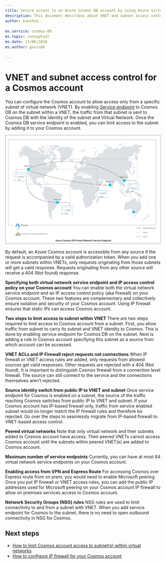 ```yaml
---
title: Secure access to an Azure Cosmos DB account by using Azure Virtual Network service endpoint 
description: This document describes about VNET and subnet access control for a Cosmos account.
author: kanshiG

ms.service: cosmos-db
ms.topic: conceptual
ms.date: 11/06/2018
ms.author: govindk

---
```


# VNET and subnet access control for a Cosmos account

You can configure the Cosmos account to allow access only from a specific subnet of virtual network (VNET). By enabling [Service endpoint](../virtual-network/virtual-network-service-endpoints-overview.md) to Cosmos DB on the subnet within a VNET, the traffic from that subnet is sent to Cosmos DB with the identity of the subnet and Virtual Network. Once the Cosmos DB service endpoint is enabled, you can limit access to the subnet by adding it to your Cosmos account.

![Virtual network service endpoint architecture](./media/vnet-service-endpoint/vnet-service-endpoint-architecture.png)

By default, an Azure Cosmos account is accessible from any source if the request is accompanied by a valid authorization token. When you add one or more subnets within VNETs, only requests originating from those subnets will get a valid response. Requests originating from any other source will receive a 404 (Not found) response. 

**Specifying both virtual network service endpoint and IP access control policy on your Cosmos account**
You can enable both the virtual network service endpoint and an IP access control policy (aka firewall) on your Cosmos account. These two features are complementary and collectively ensure isolation and security of your Cosmos account. Using IP firewall ensures that static IPs can access Cosmos account. 

**Two steps to limit access to subnet within VNET**
There are two steps required to limit access to Cosmos account from a subnet. First, you allow traffic from subnet to carry its subnet and VNET identity to Cosmos. This is done by enabling service endpoint for Cosmos DB on the subnet. Next is adding a rule in Cosmos account specifying this subnet as a source from which account can be accessed.

**VNET ACLs and IP Firewall reject requests not connections**
When IP firewall or VNET access rules are added, only requests from allowed sources get valid responses. Other requests are rejected with a 404 (Not found). It is important to distinguish Cosmos firewall from a connection level firewall. The source can still connect to the service and the connections themselves aren’t rejected.

**Source identity switch from public IP to VNET and subnet**
Once service endpoint for Cosmos is enabled on a subnet, the source of the traffic reaching Cosmos switches from public IP to VNET and subnet. If your Cosmos account has IP-based firewall only, traffic from service enabled subnet would no longer match the IP firewall rules and therefore be rejected. Go over the steps to seamlessly migrate from IP-based firewall to VNET-based access control.

**Peered virtual networks**
Note that only virtual network and their subnets added to Cosmos account have access. Their peered VNETs cannot access Cosmos account until the subnets within peered VNET(s) are added to Cosmos account.

**Maximum number of service endpoints** 
Currently, you can have at most 64 virtual network service endpoints on your Cosmos account.

**Enabling access from VPN and Express Route**
For accessing Cosmos over Express route from on prem, you would need to enable Microsoft peering. Once you put IP firewall or VNET access rules, you can add the public IP addresses used for Microsoft peering on your Cosmos account IP firewall to allow on premises services access to Cosmos account. 

**Network Security Groups (NSG) rules**
NSG rules are used to limit connectivity to and from a subnet with VNET. When you add service endpoint for Cosmos to the subnet, there is no need to open outbound connectivity in NSG for Cosmos. 

## Next steps

* [How to limit Cosmos account access to subnet(s) within virtual networks](how-to-configure-vnet-service-endpoint.md)
* [How to configure IP firewall for your Cosmos account](how-to-configure-firewall.md)

